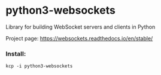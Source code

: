 # python3-websockets
Library for building WebSocket servers and clients in Python

Project page: https://websockets.readthedocs.io/en/stable/

### Install:
```
kcp -i python3-websockets
```
